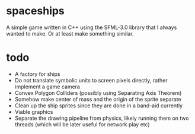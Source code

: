 # spaceships
A simple game written in C++ using the SFML-3.0 library that I always wanted to make. Or at least make something similar.
# todo
- A factory for ships
- Do not translate symbolic units to screen pixels directly, rather implement a game camera
- Convex Polygon Colliders (possibly using Separating Axis Theorem)
- Somehow make center of mass and the origin of the sprite separate
- Clean up the ship sprites since they are done in a band-aid currently
- Viable graphics
- Separate the drawing pipeline from physics, likely running them on two threads (which will be later useful for network play etc)
